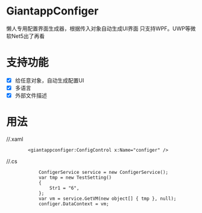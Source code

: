 # GiantappConfiger
懒人专用配置界面生成器，根据传入对象自动生成UI界面
只支持WPF。UWP等微软Net5出了再看

# 支持功能
- [x] 给任意对象，自动生成配置UI
- [x] 多语言
- [x] 外部文件描述

# 用法
//.xaml
```
        <giantappconfiger:ConfigControl x:Name="configer" />
```
//.cs
```
            ConfigerService service = new ConfigerService();
            var tmp = new TestSetting()
            {
                Str1 = "6",
            };
            var vm = service.GetVM(new object[] { tmp }, null);
            configer.DataContext = vm;
```
